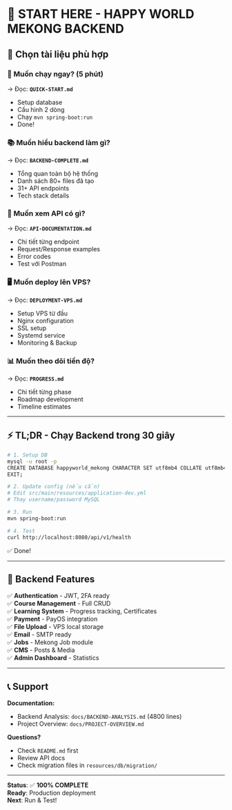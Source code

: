 # 🎯 START HERE - HAPPY WORLD MEKONG BACKEND

## 📖 Chọn tài liệu phù hợp

### 🚀 Muốn chạy ngay? (5 phút)
→ Đọc: **`QUICK-START.md`**
- Setup database
- Cấu hình 2 dòng
- Chạy `mvn spring-boot:run`
- Done!

### 📚 Muốn hiểu backend làm gì?
→ Đọc: **`BACKEND-COMPLETE.md`**
- Tổng quan toàn bộ hệ thống
- Danh sách 80+ files đã tạo
- 31+ API endpoints
- Tech stack details

### 🔌 Muốn xem API có gì?
→ Đọc: **`API-DOCUMENTATION.md`**
- Chi tiết từng endpoint
- Request/Response examples
- Error codes
- Test với Postman

### 🖥️ Muốn deploy lên VPS?
→ Đọc: **`DEPLOYMENT-VPS.md`**
- Setup VPS từ đầu
- Nginx configuration
- SSL setup
- Systemd service
- Monitoring & Backup

### 📊 Muốn theo dõi tiến độ?
→ Đọc: **`PROGRESS.md`**
- Chi tiết từng phase
- Roadmap development
- Timeline estimates

---

## ⚡ TL;DR - Chạy Backend trong 30 giây

```bash
# 1. Setup DB
mysql -u root -p
CREATE DATABASE happyworld_mekong CHARACTER SET utf8mb4 COLLATE utf8mb4_unicode_ci;
EXIT;

# 2. Update config (nếu cần)
# Edit src/main/resources/application-dev.yml
# Thay username/password MySQL

# 3. Run
mvn spring-boot:run

# 4. Test
curl http://localhost:8080/api/v1/health
```

✅ Done!

---

## 🎯 Backend Features

✅ **Authentication** - JWT, 2FA ready  
✅ **Course Management** - Full CRUD  
✅ **Learning System** - Progress tracking, Certificates  
✅ **Payment** - PayOS integration  
✅ **File Upload** - VPS local storage  
✅ **Email** - SMTP ready  
✅ **Jobs** - Mekong Job module  
✅ **CMS** - Posts & Media  
✅ **Admin Dashboard** - Statistics  

---

## 📞 Support

**Documentation:**
- Backend Analysis: `docs/BACKEND-ANALYSIS.md` (4800 lines)
- Project Overview: `docs/PROJECT-OVERVIEW.md`

**Questions?**
- Check `README.md` first
- Review API docs
- Check migration files in `resources/db/migration/`

---

**Status**: ✅ **100% COMPLETE**  
**Ready**: Production deployment  
**Next**: Run & Test!

